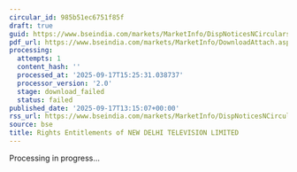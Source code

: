 ```yaml
---
circular_id: 985b51ec6751f85f
draft: true
guid: https://www.bseindia.com/markets/MarketInfo/DispNoticesNCirculars.aspx?Noticeid={43F77FFC-6F4E-4CBB-AD2F-3D087F5B8AAB}&noticeno=20250917-45&dt=09/17/2025&icount=45&totcount=56&flag=0
pdf_url: https://www.bseindia.com/markets/MarketInfo/DownloadAttach.aspx?id=20250917-45&attachedId=
processing:
  attempts: 1
  content_hash: ''
  processed_at: '2025-09-17T15:25:31.038737'
  processor_version: '2.0'
  stage: download_failed
  status: failed
published_date: '2025-09-17T13:15:07+00:00'
rss_url: https://www.bseindia.com/markets/MarketInfo/DispNoticesNCirculars.aspx?Noticeid={43F77FFC-6F4E-4CBB-AD2F-3D087F5B8AAB}&noticeno=20250917-45&dt=09/17/2025&icount=45&totcount=56&flag=0
source: bse
title: Rights Entitlements of NEW DELHI TELEVISION LIMITED
---
```


Processing in progress...